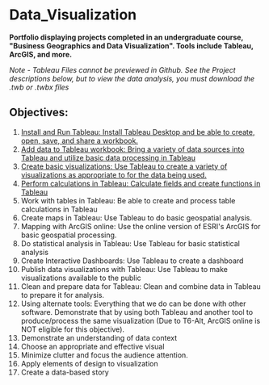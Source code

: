 # Data_Visualization
**Portfolio displaying projects completed in an undergraduate course, "Business Geographics and Data Visualization". Tools include Tableau, ArcGIS, and more.**   
  
*Note - Tableau Files cannot be previewed in Github. See the Project descriptions below, but to view the data analysis, you must download the .twb or .twbx files*  

## Objectives:
1. [Install and Run Tableau: Install Tableau Desktop and be able to create, open, save, and share a workbook.](/Class_Objectives#obj_1)   
2. [Add data to Tableau workbook: Bring a variety of data sources into Tableau and utilize basic data processing in Tableau](/Class_Objectives#obj_2)    
3. [Create basic visualizations: Use Tableau to create a variety of visualizations as appropriate to for the data being used.](./Class_Objectives.md#-objective-3)  
4. [Perform calculations in Tableau: Calculate fields and create functions in Tableau](./Class_Objectives.md#-objective-4)    
5. Work with tables in Tableau: Be able to create and process table calculations in Tableau   
6. Create maps in Tableau: Use Tableau to do basic geospatial analysis.   
7. Mapping with ArcGIS online: Use the online version of ESRI's ArcGIS for basic geospatial processing.     
8. Do statistical analysis in Tableau: Use Tableau for basic statistical analysis   
9. Create Interactive Dashboards: Use Tableau to create a dashboard   
10. Publish data visualizations with Tableau: Use Tableau to make visualizations available to the public     
11. Clean and prepare data for Tableau: Clean and combine data in Tableau to prepare it for analysis.     
12. Using alternate tools: Everything that we do can be done with other software. Demonstrate that by using both Tableau and
 another tool to produce/process the same visualization (Due to T6-Alt, ArcGIS online is NOT eligible for this objective).    
13. Demonstrate an understanding of data context   
14. Choose an appropriate and effective visual  
15. Minimize clutter and focus the audience attention.   
16. Apply elements of design to visualization   
17. Create a data-based story   

  


